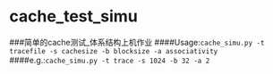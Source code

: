# cache_test_simu
###简单的cache测试_体系结构上机作业
####Usage:```cache_simu.py -t tracefile -s cachesize -b blocksize -a associativity```
####e.g.:```cache_simu.py -t trace -s 1024 -b 32 -a 2```
